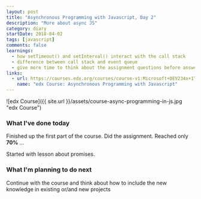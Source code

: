 ```yaml
---
layout: post
title: "Asynchronous Programming with Javascript, Day 2"
description: "More about async JS"
category: diary
startDate: 2018-04-02
tags: [javascript]
comments: false
learnings: 
  - how setTimeout() and setInterval() interact with the call stack
  - difference between call stack and event queue
  - give more time to think about the assignment questions before answering instead of rushing through
links:
  - url: https://courses.edx.org/courses/course-v1:Microsoft+DEV234x+1T2018a/course/
    name: "edx Course: Asynchronous Programming with Javascript"
---
```

![edx Course]({{ site.url }}/assets/course-async-programming-in-js.jpg "edx Course")
### What I've done today

Finished up the first part of the course.
Did the assignment. Reached only **70%** ... 

Started with lesson about promises.

### What I'm planning to do next

Continue with the course and think about how to include the new knowledge in existing or/and new projects